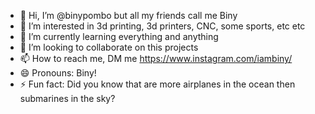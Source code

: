 - 👋 Hi, I’m @binypombo but all my friends call me Biny
- 👀 I’m interested in 3d printing, 3d printers, CNC, some sports, etc etc
- 🌱 I’m currently learning everything and anything
- 💞️ I’m looking to collaborate on this projects
- 📫 How to reach me, DM me https://www.instagram.com/iambiny/
- 😄 Pronouns: Biny!
- ⚡ Fun fact: Did you know that are more airplanes in the ocean then submarines in the sky?

<!---
binypombo/binypombo is a ✨ special ✨ repository because its `README.md` (this file) appears on your GitHub profile.
You can click the Preview link to take a look at your changes.
--->
